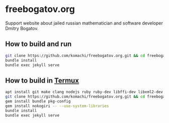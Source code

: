 # freebogatov.org

Support website about jailed russian mathematician and software developer Dmitry Bogatov.

## How to build and run

```bash
git clone https://github.com/komachi/freebogatov.org.git && cd freebogatov.org
bundle install
bundle exec jekyll serve
```

## How to build in [Termux](https://termux.com/)

```bash
apt install git make clang nodejs ruby ruby-dev libffi-dev libxml2-dev libxslt-dev pkg-config
git clone https://github.com/komachi/freebogatov.org.git && cd freebogatov.org
gem install bundle pkg-config
gem install nokogiri -- --use-system-libraries
bundle install
bundle exec jekyll serve
```

